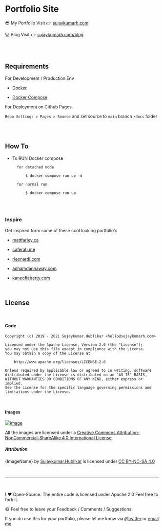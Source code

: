 # Portfolio Site

:sunglasses: My Portfolio Visit :point_right: [sujaykumarh.com](https://sujaykumarh.com/)

:computer: Blog Visit :point_right: [sujaykumarh.com/blog](https://sujaykumarh.com/blog)


<br><br>

## Requirements

For Development / Production Env

- [Docker](https://docs.docker.com/get-docker/)

- [Docker Compose](https://docs.docker.com/compose/)


For Deployment on Github Pages

`Repo Settings > Pages > Source` and set source to `main` branch `/docs` folder



<br><br>

## How To

- To RUN Docker compose

        for detached mode

            $ docker-compose run up -d

        for normal run

            $ docker-compose run up


<br><br>

### Inspire

Get inspired form some of these cool looking portfolio's

- [mattfarley.ca](http://mattfarley.ca/)

- [caferati.me](https://caferati.me/)

- [rleonardi.com](http://www.rleonardi.com/)

- [adhamdannaway.com](http://www.adhamdannaway.com)

- [kaneoflaherty.com](http://www.kaneoflaherty.com/)


<br>

## License

<br>

#### Code

    Copyright (c) 2019 - 2021 Sujaykumar.Hublikar <hello@sujaykumarh.com>

    Licensed under the Apache License, Version 2.0 (the "License");
    you may not use this file except in compliance with the License.
    You may obtain a copy of the License at

        http://www.apache.org/licenses/LICENSE-2.0

    Unless required by applicable law or agreed to in writing, software
    distributed under the License is distributed on an "AS IS" BASIS,
    WITHOUT WARRANTIES OR CONDITIONS OF ANY KIND, either express or implied.
    See the License for the specific language governing permissions and
    limitations under the License.

<br>

#### Images

[![image](https://i.creativecommons.org/l/by-nc-sa/4.0/88x31.png)](http://creativecommons.org/licenses/by-nc-sa/4.0/)

All the images are licensed under a [Creative Commons Attribution-NonCommercial-ShareAlike 4.0 International License](http://creativecommons.org/licenses/by-nc-sa/4.0/).

##### Attribution

{ImageName} by [Sujaykumar.Hublikar](https://sujaykumarh.com/) is licensed under [CC BY-NC-SA 4.0](https://creativecommons.org/licenses/by-nc-sa/4.0)

<br>

----

<br>

I :heart:  Open-Source. The entire code is licensed under Apache 2.0 Feel free to fork it.

:smile: Feel free to leave your Feedback / Comments / Suggestions


If you do use this for your portfolio, please let me know via [@twitter](https://twitter.com/sujaykumarh) or [email me](mailto:hello@sujaykumarh.com)
